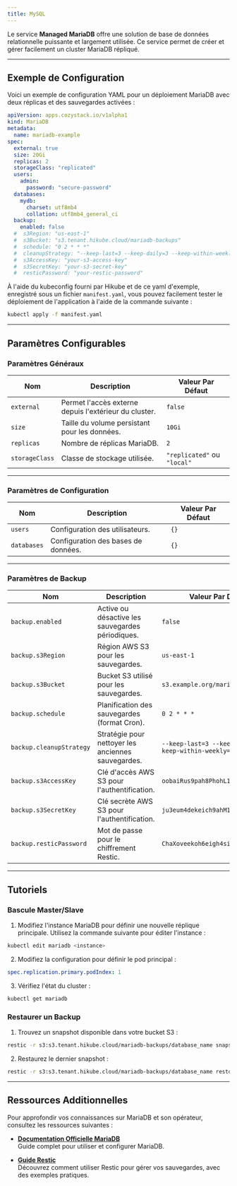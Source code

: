 ```yaml
---
title: MySQL
---
```


Le service **Managed MariaDB** offre une solution de base de données relationnelle puissante et largement utilisée. Ce service permet de créer et gérer facilement un cluster MariaDB répliqué.

---

## Exemple de Configuration

Voici un exemple de configuration YAML pour un déploiement MariaDB avec deux réplicas et des sauvegardes activées :

```yaml
apiVersion: apps.cozystack.io/v1alpha1
kind: MariaDB
metadata:
  name: mariadb-example
spec:
  external: true
  size: 20Gi
  replicas: 2
  storageClass: "replicated"
  users:
    admin:
      password: "secure-password"
  databases:
    mydb:
      charset: utf8mb4
      collation: utf8mb4_general_ci
  backup:
    enabled: false
  #  s3Region: "us-east-1"
  #  s3Bucket: "s3.tenant.hikube.cloud/mariadb-backups"
  #  schedule: "0 2 * * *"
  #  cleanupStrategy: "--keep-last=3 --keep-daily=3 --keep-within-weekly=1m"
  #  s3AccessKey: "your-s3-access-key"
  #  s3SecretKey: "your-s3-secret-key"
  #  resticPassword: "your-restic-password"
```

À l'aide du kubeconfig fourni par Hikube et de ce yaml d'exemple, enregistré sous un fichier `manifest.yaml`, vous pouvez facilement tester le déploiement de l'application à l'aide de la commande suivante :

```sh
kubectl apply -f manifest.yaml
```

---

## Paramètres Configurables

### **Paramètres Généraux**

| **Nom**        | **Description**                                      | **Valeur Par Défaut** |
|-----------------|------------------------------------------------------|------------------------|
| `external`     | Permet l'accès externe depuis l'extérieur du cluster. | `false`               |
| `size`         | Taille du volume persistant pour les données.         | `10Gi`                |
| `replicas`     | Nombre de réplicas MariaDB.                           | `2`                   |
| `storageClass` | Classe de stockage utilisée.                          | `"replicated"` ou `"local"`  |

---

### **Paramètres de Configuration**

| **Nom**      | **Description**                   | **Valeur Par Défaut** |
|--------------|-----------------------------------|------------------------|
| `users`      | Configuration des utilisateurs.  | `{}`                  |
| `databases`  | Configuration des bases de données. | `{}`                  |

---

### **Paramètres de Backup**

| **Nom**                  | **Description**                                    | **Valeur Par Défaut**                         |
|---------------------------|----------------------------------------------------|-----------------------------------------------|
| `backup.enabled`         | Active ou désactive les sauvegardes périodiques.  | `false`                                      |
| `backup.s3Region`        | Région AWS S3 pour les sauvegardes.               | `us-east-1`                                  |
| `backup.s3Bucket`        | Bucket S3 utilisé pour les sauvegardes.           | `s3.example.org/mariadb-backups`             |
| `backup.schedule`        | Planification des sauvegardes (format Cron).      | `0 2 * * *`                                  |
| `backup.cleanupStrategy` | Stratégie pour nettoyer les anciennes sauvegardes. | `--keep-last=3 --keep-daily=3 --keep-within-weekly=1m` |
| `backup.s3AccessKey`     | Clé d'accès AWS S3 pour l'authentification.       | `oobaiRus9pah8PhohL1ThaeTa4UVa7gu`           |
| `backup.s3SecretKey`     | Clé secrète AWS S3 pour l'authentification.       | `ju3eum4dekeich9ahM1te8waeGai0oog`           |
| `backup.resticPassword`  | Mot de passe pour le chiffrement Restic.          | `ChaXoveekoh6eigh4siesheeda2quai0`           |

---

## Tutoriels

### Bascule Master/Slave

1. Modifiez l'instance MariaDB pour définir une nouvelle réplique principale. Utilisez la commande suivante pour éditer l'instance :

```bash
kubectl edit mariadb <instance>
```

2. Modifiez la configuration pour définir le pod principal :

```yaml
spec.replication.primary.podIndex: 1
```

3. Vérifiez l'état du cluster :

```bash
kubectl get mariadb
```

### Restaurer un Backup

1. Trouvez un snapshot disponible dans votre bucket S3 :

```bash
restic -r s3:s3.tenant.hikube.cloud/mariadb-backups/database_name snapshots
```

2. Restaurez le dernier snapshot :

```bash
restic -r s3:s3.tenant.hikube.cloud/mariadb-backups/database_name restore latest --target /tmp/
```

---

## Ressources Additionnelles

Pour approfondir vos connaissances sur MariaDB et son opérateur, consultez les ressources suivantes :

- **[Documentation Officielle MariaDB](https://mariadb.com/kb/en/documentation/)**  
  Guide complet pour utiliser et configurer MariaDB.

- **[Guide Restic](https://itnext.io/restic-effective-backup-from-stdin-4bc1e8f083c1)**  
  Découvrez comment utiliser Restic pour gérer vos sauvegardes, avec des exemples pratiques.
  